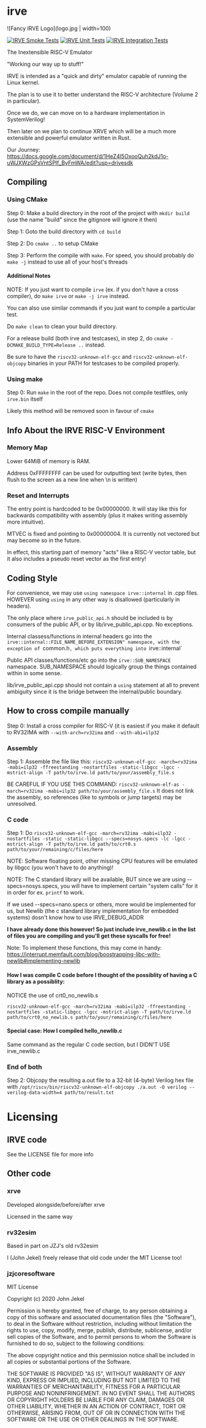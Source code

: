 # irve

![Fancy IRVE Logo](logo.jpg | width=100)

[![IRVE Smoke Tests](https://github.com/JZJisawesome/irve/actions/workflows/smoke_tests.yml/badge.svg)](https://github.com/JZJisawesome/irve/actions/workflows/smoke_tests.yml)
[![IRVE Unit Tests](https://github.com/JZJisawesome/irve/actions/workflows/unit_tests.yml/badge.svg)](https://github.com/JZJisawesome/irve/actions/workflows/unit_tests.yml)
[![IRVE Integration Tests](https://github.com/JZJisawesome/irve/actions/workflows/integration_tests.yml/badge.svg)](https://github.com/JZJisawesome/irve/actions/workflows/integration_tests.yml)

The Inextensible RISC-V Emulator

"Working our way up to stuff!"

IRVE is intended as a "quick and dirty" emulator capable of running the Linux kernel.

The plan is to use it to better understand the RISC-V architecture (Volume 2 in particular).

Once we do, we can move on to a hardware implementation in SystemVerilog!

Then later on we plan to continue XRVE which will be a much more extensible and powerful emulator written in Rust.

Our Journey: https://docs.google.com/document/d/1HeZ4l5OxooQuh2kdJ1o-uWJXWzGPsVntSPlf_ByFmWA/edit?usp=drivesdk 

## Compiling

### Using CMake

Step 0: Make a build directory in the root of the project with `mkdir build` (use the name "build" since the gitignore will ignore it then)

Step 1: Goto the build directory with `cd build`

Step 2: Do `cmake ..` to setup CMake

Step 3: Perform the compile with `make`. For speed, you should probably do `make -j` instead to use all of your host's threads

#### Additional Notes

NOTE: If you just want to compile `irve` (ex. if you don't have a cross compiler), do `make irve` or `make -j irve` instead.

You can also use similar commands if you just want to compile a particular test.

Do `make clean` to clean your build directory.

For a release build (both irve and testcases), in step 2, do `cmake -DCMAKE_BUILD_TYPE=Release ..` instead.

Be sure to have the `riscv32-unknown-elf-gcc` and `riscv32-unknown-elf-objcopy` binaries in your PATH for testcases to be compiled properly.

### Using make

Step 0: Run `make` in the root of the repo. Does not compile testfiles, only `irve.bin` itself

Likely this method will be removed soon in favour of `cmake`

## Info About the IRVE RISC-V Environment

### Memory Map

Lower 64MiB of memory is RAM.

Address 0xFFFFFFFF can be used for outputting text (write bytes, then flush to the screen as a new line when \n is written)

### Reset and Interrupts

The entry point is hardcoded to be 0x00000000. It will stay like this for backwards compatibility with assembly (plus it makes writing assembly more intuitive).

MTVEC is fixed and pointing to 0x00000004. It is currently not vectored but may become so in the future.

In effect, this starting part of memory "acts" like a RISC-V vector table, but it also includes a pseudo reset vector as the first entry!

## Coding Style

For convenience, we may use `using namespace irve::internal` in .cpp files. HOWEVER using `using` in any other way is disallowed (particularly in headers).

The only place where `irve_public_api.h` should be included is by consumers of the public API, or by lib/irve_public_api.cpp. No exceptions.

Internal classess/functions in internal headers go into the `irve::internal::FILE_NAME_BEFORE_EXTENSION" namespace, with the exception of `common.h`, which puts everything into `irve::internal`

Public API classes/functions/etc go into the `irve::SUB_NAMESPACE` namespace. SUB_NAMESPACE should logically group the things contained within in some sense.

lib/irve_public_api.cpp should not contain a `using` statement at all to prevent ambiguity since it is the bridge between the internal/public boundary.

## How to cross compile manually

Step 0: Install a cross compiler for RISC-V (it is easiest if you make it default to RV32IMA with `--with-arch=rv32ima` and `--with-abi=ilp32`

### Assembly

Step 1: Assemble the file like this: `riscv32-unknown-elf-gcc -march=rv32ima -mabi=ilp32 -ffreestanding -nostartfiles -static-libgcc -lgcc -mstrict-align -T path/to/irve.ld path/to/your/assembly_file.s`

BE CAREFUL IF YOU USE THIS COMMAND: `riscv32-unknown-elf-as -march=rv32ima -mabi=ilp32 path/to/your/assembly_file.s`
It does not link the assembly, so references (like to symbols or jump targets) may be unresolved.

### C code

Step 1: Do `riscv32-unknown-elf-gcc -march=rv32ima -mabi=ilp32 -nostartfiles -static -static-libgcc --specs=nosys.specs -lc -lgcc -mstrict-align -T path/to/irve.ld path/to/crt0.s path/to/your/remaining/c/files/here`

NOTE: Software floating point, other missing CPU features will be emulated by libgcc (you won't have to do anything)!

NOTE: The C standard library will be available, BUT since we are using --specs=nosys.specs, you will have to implement certain "system calls" for it in order for ex. `printf` to work.

If we used --specs=nano.specs or others, more would be implemented for us, but Newlib (the c standard library implementation for embedded systems) dosn't know how to use IRVE_DEBUG_ADDR

**I have already done this however! So just include irve_newlib.c in the list of files you are compiling and you'll get these syscalls for free!**

Note: To implement these functions, this may come in handy: https://interrupt.memfault.com/blog/boostrapping-libc-with-newlib#implementing-newlib

#### How I was compile C code before I thought of the possiblity of having a C library as a possiblity:

NOTICE the use of crt0_no_newlib.s

`riscv32-unknown-elf-gcc -march=rv32ima -mabi=ilp32 -ffreestanding -nostartfiles -static-libgcc -lgcc -mstrict-align -T path/to/irve.ld path/to/crt0_no_newlib.s path/to/your/remaining/c/files/here`

#### Special case: How I compiled hello_newlib.c

Same command as the regular C code section, but I DIDN'T USE irve_newlib.c

### End of both

Step 2: Objcopy the resulting a.out file to a 32-bit (4-byte) Verilog hex file with `/opt/riscv/bin/riscv32-unknown-elf-objcopy ./a.out -O verilog --verilog-data-width=4 path/to/result.txt`

# Licensing

## IRVE code 

See the LICENSE file for more info

## Other code

### xrve

Developed alongside/before/after xrve

Licensed in the same way

### rv32esim

Based in part on JZJ's old rv32esim

I (John Jekel) freely release that old code under the MIT License too!

### jzjcoresoftware

MIT License

Copyright (c) 2020 John Jekel

Permission is hereby granted, free of charge, to any person obtaining a copy
of this software and associated documentation files (the "Software"), to deal
in the Software without restriction, including without limitation the rights
to use, copy, modify, merge, publish, distribute, sublicense, and/or sell
copies of the Software, and to permit persons to whom the Software is
furnished to do so, subject to the following conditions:

The above copyright notice and this permission notice shall be included in all
copies or substantial portions of the Software.

THE SOFTWARE IS PROVIDED "AS IS", WITHOUT WARRANTY OF ANY KIND, EXPRESS OR
IMPLIED, INCLUDING BUT NOT LIMITED TO THE WARRANTIES OF MERCHANTABILITY,
FITNESS FOR A PARTICULAR PURPOSE AND NONINFRINGEMENT. IN NO EVENT SHALL THE
AUTHORS OR COPYRIGHT HOLDERS BE LIABLE FOR ANY CLAIM, DAMAGES OR OTHER
LIABILITY, WHETHER IN AN ACTION OF CONTRACT, TORT OR OTHERWISE, ARISING FROM,
OUT OF OR IN CONNECTION WITH THE SOFTWARE OR THE USE OR OTHER DEALINGS IN THE
SOFTWARE.
